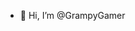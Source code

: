 - 👋 Hi, I’m @GrampyGamer


<!---
GrampyGamer/GrampyGamer is a ✨ special ✨ repository because its `README.md` (this file) appears on your GitHub profile.
You can click the Preview link to take a look at your changes.
--->
